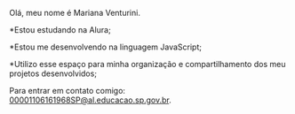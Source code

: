 Olá, meu nome é Mariana Venturini.

*Estou estudando na Alura;

*Estou me desenvolvendo na linguagem JavaScript;

*Utilizo esse espaço para minha organização e compartilhamento dos meu projetos desenvolvidos;

Para entrar em contato comigo: 00001106161968SP@al.educacao.sp.gov.br.
